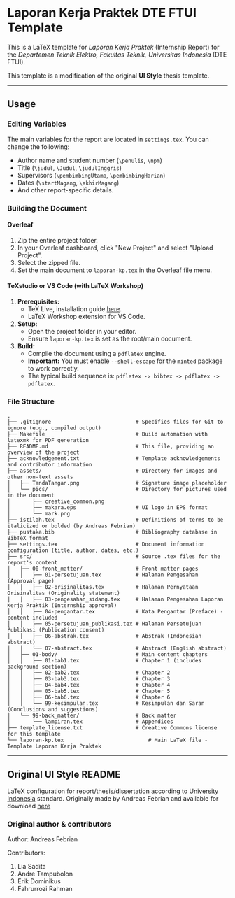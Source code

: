 # Laporan Kerja Praktek DTE FTUI Template

This is a LaTeX template for *Laporan Kerja Praktek* (Internship Report) for the *Departemen Teknik Elektro, Fakultas Teknik, Universitas Indonesia* (DTE FTUI).

This template is a modification of the original **UI Style** thesis template.

---

## Usage

### Editing Variables

The main variables for the report are located in `settings.tex`. You can change the following:

- Author name and student number (`\penulis`, `\npm`)
- Title (`\judul`, `\Judul`, `\judulInggris`)
- Supervisors (`\pembimbingUtama`, `\pembimbingHarian`)
- Dates (`\startMagang`, `\akhirMagang`)
- And other report-specific details.

### Building the Document

#### Overleaf

1. Zip the entire project folder.
2. In your Overleaf dashboard, click "New Project" and select "Upload Project".
3. Select the zipped file.
4. Set the main document to `laporan-kp.tex` in the Overleaf file menu.

#### TeXstudio or VS Code (with LaTeX Workshop)

1. **Prerequisites:**
    - TeX Live, installation guide [here](https://www.tug.org/texlive/windows.html).
    - LaTeX Workshop extension for VS Code.
2. **Setup:**
    - Open the project folder in your editor.
    - Ensure `laporan-kp.tex` is set as the root/main document.
3. **Build:**
    - Compile the document using a `pdflatex` engine.
    - **Important:** You must enable `--shell-escape` for the `minted` package to work correctly.
    - The typical build sequence is: `pdflatex -> bibtex -> pdflatex -> pdflatex`.

### File Structure

```plaintext
.
├── .gitignore                           # Specifies files for Git to ignore (e.g., compiled output)
├── Makefile                             # Build automation with latexmk for PDF generation
├── README.md                            # This file, providing an overview of the project
├── acknowledgement.txt                  # Template acknowledgements and contributor information
├── assets/                              # Directory for images and other non-text assets
│   ├── TandaTangan.png                  # Signature image placeholder
│   └── pics/                            # Directory for pictures used in the document
│       ├── creative_common.png
│       ├── makara.eps                   # UI logo in EPS format
│       └── mark.png
├── istilah.tex                          # Definitions of terms to be italicized or bolded (by Andreas Febrian)
├── pustaka.bib                          # Bibliography database in BibTeX format
├── settings.tex                         # Document information configuration (title, author, dates, etc.)
├── src/                                 # Source .tex files for the report's content
│   ├── 00-front_matter/                 # Front matter pages
│   │   ├── 01-persetujuan.tex           # Halaman Pengesahan (Approval page)
│   │   ├── 02-orisinalitas.tex          # Halaman Pernyataan Orisinalitas (Originality statement)
│   │   ├── 03-pengesahan_sidang.tex     # Halaman Pengesahan Laporan Kerja Praktik (Internship approval)
│   │   ├── 04-pengantar.tex             # Kata Pengantar (Preface) - content included
│   │   ├── 05-persetujuan_publikasi.tex # Halaman Persetujuan Publikasi (Publication consent)
│   │   ├── 06-abstrak.tex               # Abstrak (Indonesian abstract)
│   │   └── 07-abstract.tex              # Abstract (English abstract)
│   ├── 01-body/                         # Main content chapters
│   │   ├── 01-bab1.tex                  # Chapter 1 (includes background section)
│   │   ├── 02-bab2.tex                  # Chapter 2
│   │   ├── 03-bab3.tex                  # Chapter 3
│   │   ├── 04-bab4.tex                  # Chapter 4
│   │   ├── 05-bab5.tex                  # Chapter 5
│   │   ├── 06-bab6.tex                  # Chapter 6
│   │   └── 99-kesimpulan.tex            # Kesimpulan dan Saran (Conclusions and suggestions)
│   └── 99-back_matter/                  # Back matter
│       └── lampiran.tex                 # Appendices
├── template_license.txt                 # Creative Commons license for this template
└── laporan-kp.tex                           # Main LaTeX file - Template Laporan Kerja Praktek
```

---

## Original UI Style README

LaTeX configuration for report/thesis/dissertation according to [University Indonesia](http://www.ui.ac.id/) standard. Originally made by Andreas Febrian and available for download [here](http://komunitas.ui.ac.id/pg/file/andreas.febrian/read/12945/template-latex-untuk-laporan-skripsithesisdisertasi)

### Original author & contributors

Author: Andreas Febrian

Contributors:

1. Lia Sadita
2. Andre Tampubolon
3. Erik Dominikus
4. Fahrurrozi Rahman

